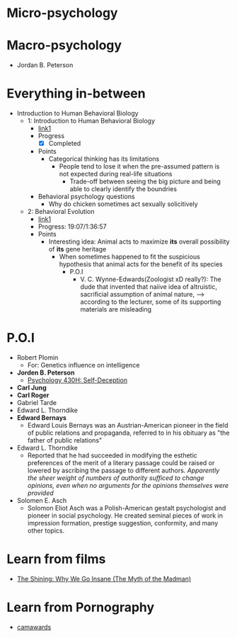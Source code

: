# Micro-psychology

# Macro-psychology
- Jordan B. Peterson
# Everything in-between
- Introduction to Human Behavioral Biology
  - 1: Introduction to Human Behavioral Biology
    - [link1](https://www.youtube.com/watch?v=NNnIGh9g6fA)
    - Progress
      - [x] Completed
    - Points
      - Categorical thinking has its limitations
        - People tend to lose it when the pre-assumed pattern is not expected during real-life situations
          - Trade-off between seeing the big picture and being able to clearly identify the boundries 
    - Behavioral psychology questions
      - Why do chicken sometimes act sexually solicitively
  - 2: Behavioral Evolution
    - [link1](https://www.youtube.com/watch?v=Y0Oa4Lp5fLE)
    - Progress: 19:07/1:36:57
    - Points
      - Interesting idea: Animal acts to maximize **its** overall possibility of **its** gene heritage
        - When sometimes happened to fit the suspicious hypothesis that animal acts for the benefit of its species
          - P.O.I
            - V. C. Wynne-Edwards(Zoologist xD really?): The dude that invented that naiive idea of altruistic, sacrificial assumption of animal nature, --> according to the lecturer, some of its supporting materials are misleading
# P.O.I
- Robert Plomin
  - For: Genetics influence on intelligence
- **Jorden B. Peterson**
  - [Psychology 430H: Self-Deception](https://www.jordanbpeterson.com/classes/self-deception/)
- **Carl Jung**
- **Carl Roger**
- Gabriel Tarde
- Edward L. Thorndike
- **Edward Bernays**
  - Edward Louis Bernays was an Austrian-American pioneer in the field of public relations and propaganda, referred to in his obituary as "the father of public relations"
- Edward L. Thorndike
  - Reported that he had succeeded in modifying the esthetic preferences of the merit of a literary passage could be raised or lowered by ascribing the passage to different authors. *Apparently the sheer weight of numbers of authority sufficed to change opinions, even when no arguments for the opinions themselves were provided*
- Solomen E. Asch
  - Solomon Eliot Asch was a Polish-American gestalt psychologist and pioneer in social psychology. He created seminal pieces of work in impression formation, prestige suggestion, conformity, and many other topics.

# Learn from films
- [The Shining: Why We Go Insane (The Myth of the Madman)](https://www.youtube.com/watch?v=GZmZMCuGa0A)

# Learn from Pornography
- [camawards](https://camawards.xbiz.com/)